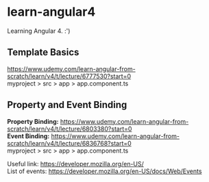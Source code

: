 # learn-angular4
Learning Angular 4. :')
  
## Template Basics  
https://www.udemy.com/learn-angular-from-scratch/learn/v4/t/lecture/6777530?start=0  
myproject > src > app > app.component.ts  
## Property and Event Binding  
**Property Binding:** https://www.udemy.com/learn-angular-from-scratch/learn/v4/t/lecture/6803380?start=0  
**Event Binding:**  https://www.udemy.com/learn-angular-from-scratch/learn/v4/t/lecture/6836768?start=0  
myproject > src > app > app.component.ts    
  
Useful link: https://developer.mozilla.org/en-US/  
List of events: https://developer.mozilla.org/en-US/docs/Web/Events  
  
  

